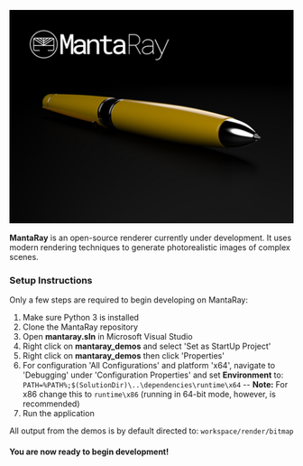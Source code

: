 ![Alt text](docs/public/mantaray_banner_v1.jpg?raw=true)


**MantaRay** is an open-source renderer currently under development. It uses modern rendering techniques to generate photorealistic images of complex scenes. 
 
### Setup Instructions

Only a few steps are required to begin developing on MantaRay:
1. Make sure Python 3 is installed
2. Clone the MantaRay repository
3. Open **mantaray.sln** in Microsoft Visual Studio
4. Right click on **mantaray_demos** and select 'Set as StartUp Project'
5. Right click on **mantaray_demos** then click 'Properties'
6. For configuration 'All Configurations' and platform 'x64', navigate to 'Debugging' under 'Configuration Properties' and set **Environment** to: ```PATH=%PATH%;$(SolutionDir)\..\dependencies\runtime\x64```
-- **Note:** For x86 change this to ```runtime\x86``` (running in 64-bit mode, however, is recommended)
7. Run the application

All output from the demos is by default directed to: ```workspace/render/bitmap```

#### You are now ready to begin development!
